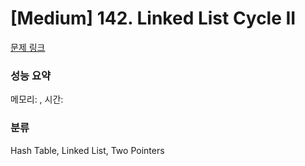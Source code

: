 # [Medium] 142. Linked List Cycle II

[문제 링크](https://leetcode.com/problems/linked-list-cycle/description/) 

### 성능 요약

메모리: , 시간:

### 분류

Hash Table, Linked List, Two Pointers
